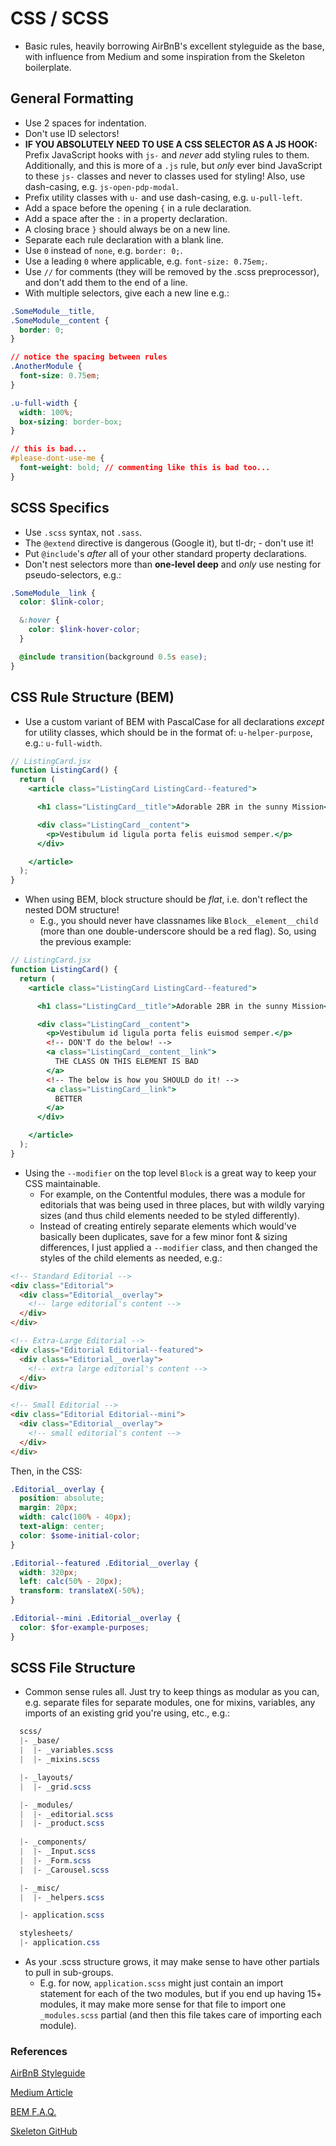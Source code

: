 # CSS / SCSS

- Basic rules, heavily borrowing AirBnB's excellent styleguide as the base, with influence from Medium and some inspiration from the Skeleton boilerplate.


## General Formatting
- Use 2 spaces for indentation.
- Don't use ID selectors!
- **IF YOU ABSOLUTELY NEED TO USE A CSS SELECTOR AS A JS HOOK:** Prefix JavaScript hooks with `js-` and _never_ add styling rules to them. Additionally, and this is more of a `.js` rule, but _only_ ever bind JavaScript to these `js-` classes and never to classes used for styling! Also, use dash-casing, e.g. `js-open-pdp-modal`.
- Prefix utility classes with `u-` and use dash-casing, e.g. `u-pull-left`.
- Add a space before the opening `{` in a rule declaration.
- Add a space after the `:` in a property declaration.
- A closing brace `}` should always be on a new line.
- Separate each rule declaration with a blank line.
- Use `0` instead of `none`, e.g. `border: 0;`.
- Use a leading `0` where applicable, e.g. `font-size: 0.75em;`.
- Use `//` for comments (they will be removed by the .scss preprocessor), and don't add them to the end of a line.
- With multiple selectors, give each a new line e.g.:
```css
.SomeModule__title,
.SomeModule__content {
  border: 0;
}

// notice the spacing between rules
.AnotherModule {
  font-size: 0.75em;
}

.u-full-width {
  width: 100%;
  box-sizing: border-box;
}

// this is bad...
#please-dont-use-me {
  font-weight: bold; // commenting like this is bad too...
}
```


## SCSS Specifics
- Use `.scss` syntax, not `.sass`.
- The `@extend` directive is dangerous (Google it), but tl-dr; - don't use it!
- Put `@include`'s _after_ all of your other standard property declarations.
- Don't nest selectors more than **one-level deep** and _only_ use nesting for pseudo-selectors, e.g.:
```scss
.SomeModule__link {
  color: $link-color;

  &:hover {
    color: $link-hover-color;
  }

  @include transition(background 0.5s ease);
}
```


## CSS Rule Structure (BEM)
- Use a custom variant of BEM with PascalCase for all declarations _except_ for utility classes, which should be in the format of: `u-helper-purpose`, e.g.: `u-full-width`.
```jsx
// ListingCard.jsx
function ListingCard() {
  return (
    <article class="ListingCard ListingCard--featured">

      <h1 class="ListingCard__title">Adorable 2BR in the sunny Mission</h1>

      <div class="ListingCard__content">
        <p>Vestibulum id ligula porta felis euismod semper.</p>
      </div>

    </article>
  );
}
```

- When using BEM, block structure should be _flat_, i.e. don't reflect the nested DOM structure!
  - E.g., you should never have classnames like `Block__element__child` (more than one double-underscore should be a red flag). So, using the previous example:
```jsx
// ListingCard.jsx
function ListingCard() {
  return (
    <article class="ListingCard ListingCard--featured">

      <h1 class="ListingCard__title">Adorable 2BR in the sunny Mission</h1>

      <div class="ListingCard__content">
        <p>Vestibulum id ligula porta felis euismod semper.</p>
        <!-- DON'T do the below! -->
        <a class="ListingCard__content__link">
          THE CLASS ON THIS ELEMENT IS BAD
        </a>
        <!-- The below is how you SHOULD do it! -->        
        <a class="ListingCard__link">
          BETTER
        </a>
      </div>

    </article>
  );
}
```

- Using the `--modifier` on the top level `Block` is a great way to keep your CSS maintainable.
  - For example, on the Contentful modules, there was a module for editorials that was being used in three places, but with wildly varying sizes (and thus child elements needed to be styled differently).
  - Instead of creating entirely separate elements which would've basically been duplicates, save for a few minor font & sizing differences, I just applied a `--modifier` class, and then changed the styles of the child elements as needed, e.g.:
```html
<!-- Standard Editorial -->
<div class="Editorial">
  <div class="Editorial__overlay">
    <!-- large editorial's content -->
  </div>
</div>

<!-- Extra-Large Editorial -->
<div class="Editorial Editorial--featured">
  <div class="Editorial__overlay">
    <!-- extra large editorial's content -->
  </div>
</div>

<!-- Small Editorial -->
<div class="Editorial Editorial--mini">
  <div class="Editorial__overlay">
    <!-- small editorial's content -->
  </div>
</div>
```

Then, in the CSS:
```scss
.Editorial__overlay {
  position: absolute;
  margin: 20px;
  width: calc(100% - 40px);
  text-align: center;
  color: $some-initial-color;
}

.Editorial--featured .Editorial__overlay {
  width: 320px;
  left: calc(50% - 20px);
  transform: translateX(-50%);
}

.Editorial--mini .Editorial__overlay {
  color: $for-example-purposes;
}
```


## SCSS File Structure
- Common sense rules all. Just try to keep things as modular as you can, e.g. separate files for separate modules, one for mixins, variables, any imports of an existing grid you're using, etc., e.g.:
```scss
  scss/
  |- _base/
  |  |- _variables.scss
  |  |- _mixins.scss

  |- _layouts/
  |  |- _grid.scss

  |- _modules/
  |  |- _editorial.scss
  |  |- _product.scss
  
  |- _components/
  |  |- _Input.scss
  |  |- _Form.scss
  |  |- _Carousel.scss

  |- _misc/
  |  |- _helpers.scss

  |- application.scss

  stylesheets/
  |- application.css
```

- As your .scss structure grows, it may make sense to have other partials to pull in sub-groups.
  - E.g. for now, `application.scss` might just contain an import statement for each of the two modules, but if you end up having 15+ modules, it may make more sense for that file to import one `_modules.scss` partial (and then this file takes care of importing each module).



### References
[AirBnB Styleguide](https://github.com/airbnb/css)

[Medium Article](https://medium.com/@fat/mediums-css-is-actually-pretty-fucking-good-b8e2a6c78b06)

[BEM F.A.Q.](http://getbem.com/faq/)

[Skeleton GitHub](https://github.com/dhg/Skeleton)